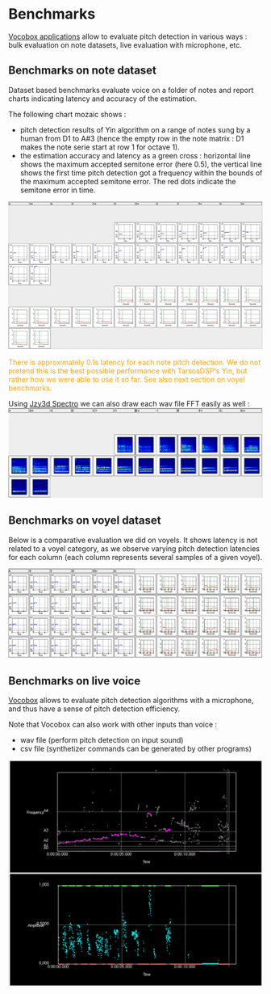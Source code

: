 
# Benchmarks

<a href="https://github.com/vocobox/vocobox/tree/master/dev/java/vocobox-apps">Vocobox applications</a> allow to evaluate pitch detection in various ways : bulk evaluation on note datasets, live evaluation with microphone, etc.

## Benchmarks on note dataset

Dataset based benchmarks evaluate voice on a folder of notes and report charts indicating latency and accuracy of the estimation.

The following chart mozaic shows :
* pitch detection results of Yin algorithm on a range of notes sung by a human from D1 to A#3 (hence the empty row in the note matrix : D1 makes the note serie start at row 1 for octave 1).
* the estimation accuracy and latency as a green cross : horizontal line shows the maximum accepted semitone error (here 0.5), the vertical line shows the first time pitch detection got a frequency within the bounds of the maximum accepted semitone error. The red dots indicate the semitone error in time.

<img src="images/pitch-precision-and-latency.png">

<font color="orange">There is approximately 0.1s latency for each note pitch detection. We do not pretend this is the best possible performance with TarsosDSP's Yin, but rather how we were able to use it so far. See also next section on voyel benchmarks.</font>

Using <a href="https://github.com/jzy3d/jzy3d-spectro">Jzy3d Spectro</a> we can also draw each wav file FFT easily as well :
<img src="images/notes-fft.png">


## Benchmarks on voyel dataset

Below is a comparative evaluation we did on voyels. It shows latency is not related to a voyel category, as we observe varying pitch detection latencies for each column (each column represents several samples of a given voyel).

<img src="images/voyels.png">

## Benchmarks on live voice

<a href="https://github.com/vocobox/vocobox">Vocobox</a> allows to evaluate pitch detection algorithms with a microphone, and thus have a sense of pitch detection efficiency.

Note that Vocobox can also work with other inputs than voice :
* wav file (perform pitch detection on input sound)
* csv file (synthetizer commands can be generated by other programs)
<img src="images/monitors.png"/>
